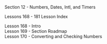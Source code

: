 Section  12 - Numbers, Dates, Intl, and Timers

Lessons 168 - 181 Lesson Index

Lesson 168 - Intro   <br>
Lesson 169 - Section Roadmap   <br>
Lesson 170 - Converting and Checking Numbers   <br>